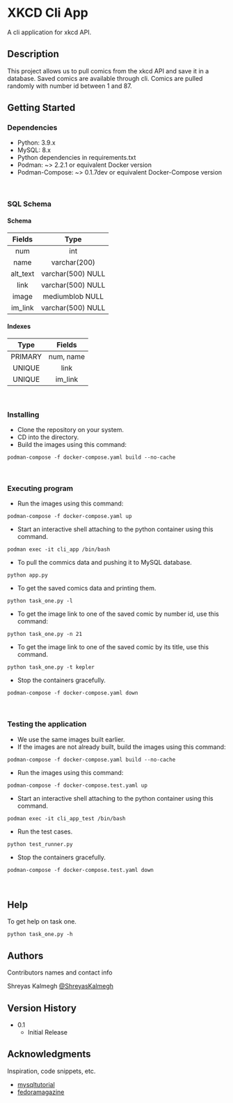 # XKCD Cli App

A cli application for xkcd API.

## Description

This project allows us to pull comics from the xkcd API and save it in a database. Saved comics are available through cli. Comics are pulled randomly with number id between 1 and 87.

## Getting Started

### Dependencies

* Python: 3.9.x
* MySQL: 8.x
* Python dependencies in requirements.txt
* Podman: ~> 2.2.1 or equivalent Docker version
* Podman-Compose: ~> 0.1.7dev or equivalent  Docker-Compose version

<br />

### SQL Schema
#### Schema
| Fields | Type | 
| :---: | :---: | 
| num | int | 
| name | varchar(200) | 
| alt_text | varchar(500) NULL| 
| link | varchar(500) NULL| 
| image | mediumblob NULL|
| im_link | varchar(500) NULL|

#### Indexes
| Type | Fields | 
| :---: | :---: | 
| PRIMARY | num, name | 
| UNIQUE | link | 
| UNIQUE | im_link| 

<br />

### Installing

* Clone the repository on your system.
* CD into the directory.
* Build the images using this command:
```
podman-compose -f docker-compose.yaml build --no-cache
```
<br />


### Executing program

* Run the images using this command:
```
podman-compose -f docker-compose.yaml up
```
* Start an interactive shell attaching to the python container using this command.
```
podman exec -it cli_app /bin/bash
```
* To pull the commics data and pushing it to MySQL database.
```
python app.py
```
* To get the saved comics data and printing them.
```
python task_one.py -l
``` 
* To get the image link to one of the saved comic by number id, use this command:
```
python task_one.py -n 21
```
* To get the image link to one of the saved comic
by its title, use this command.
```
python task_one.py -t kepler
```
* Stop the containers gracefully.
```
podman-compose -f docker-compose.yaml down
```

<br />

### Testing the application
* We use the same images built earlier.
* If the images are not already built, build the images using this command:
```
podman-compose -f docker-compose.yaml build --no-cache
```
* Run the images using this command:
```
podman-compose -f docker-compose.test.yaml up
```
* Start an interactive shell attaching to the python container using this command.
```
podman exec -it cli_app_test /bin/bash
```
* Run the test cases.
```
python test_runner.py
```
* Stop the containers gracefully.
```
podman-compose -f docker-compose.test.yaml down
```

<br />

## Help

To get help on task one.
```
python task_one.py -h
```

## Authors

Contributors names and contact info

Shreyas Kalmegh
[@ShreyasKalmegh](shreyas.kalmegh@gmail.com)

## Version History

* 0.1
    * Initial Release



## Acknowledgments

Inspiration, code snippets, etc.
* [mysqltutorial](https://www.mysqltutorial.org/)
* [fedoramagazine](https://fedoramagazine.org/manage-containers-with-podman-compose/)